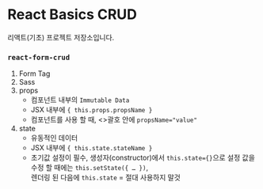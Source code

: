 # React Basics CRUD
리액트(기초) 프로젝트 저장소입니다.

### `react-form-crud`
1. Form Tag
2. Sass
3. props
    - 컴포넌트 내부의 `Immutable Data`
    - JSX 내부에 `{ this.props.propsName }`
    - 컴포넌트를 사용 할 때, <>괄호 안에 `propsName="value"`
4. state
    - 유동적인 데이터
    - JSX 내부에 `{ this.state.stateName }`
    - 초기값 설정이 필수, 생성자(constructor)에서 `this.state={}`으로 설정 값을 수정 할 때에는 `this.setState({ … })`, <br />렌더링 된 다음에 `this.state` = 절대 사용하지 말것


